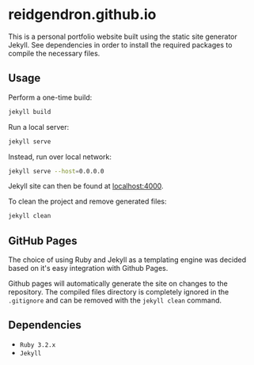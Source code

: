 # reidgendron.github.io
This is a personal portfolio website built using the static site generator Jekyll. See dependencies in order to install the required packages to compile the necessary files.

## Usage
Perform a one-time build:
```bash
jekyll build
```

Run a local server:
```bash
jekyll serve
```

Instead, run over local network:
```bash
jekyll serve --host=0.0.0.0
```
Jekyll site can then be found at [localhost:4000](localhost:4000).

To clean the project and remove generated files:
```bash
jekyll clean
```

## GitHub Pages

The choice of using Ruby and Jekyll as a templating engine was decided based on it's easy integration with Github Pages.

Github pages will automatically generate the site on changes to the repository. The compiled files directory is completely ignored in the `.gitignore` and can be removed with the `jekyll clean` command.

## Dependencies
- `Ruby 3.2.x`
- `Jekyll`